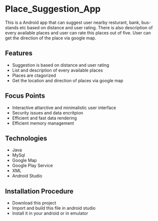 # Place_Suggestion_App
This is a Android app that can suggest user nearby resturant, bank, bus-stands etc based on distance and user rating.
There is also description of every available places and user can rate this places out of five.
User can get the direction of  the place via google map.

## Features
* Suggestion is based on distance and user rating
* List and description of every available places
* Places are ctagorized
* Get the location and direction of places via google map

## Focus Points
* Interactive attarctive and minimalistic user interface
* Security issues and data encritpion 
* Efficient and fast data rendering
* Efficient memory management

## Technologies
* Java
* MySql
* Google Map 
* Google Play Service
* XML
* Android Studio

## Installation Procedure
* Download this project
* Import and build this file in android studio
* Install it in your android or in emulator
